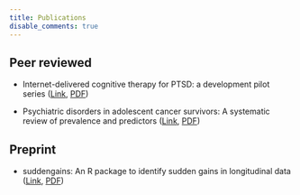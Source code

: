 ```yaml
---
title: Publications
disable_comments: true
---
```


## Peer reviewed

- Internet-delivered cognitive therapy for PTSD: a development pilot series ([Link](https://www.tandfonline.com/doi/full/10.3402/ejpt.v7.31019%40zept20.2016.7.issue-s2), [PDF](https://www.tandfonline.com/doi/abs/10.3402/ejpt.v7.31019%40zept20.2016.7.issue-s2?needAccess=true#aHR0cHM6Ly93d3cudGFuZGZvbmxpbmUuY29tL2RvaS9wZGYvMTAuMzQwMi9lanB0LnY3LjMxMDE5JTQwemVwdDIwLjIwMTYuNy5pc3N1ZS1zMj9uZWVkQWNjZXNzPXRydWVAQEAw))

- Psychiatric disorders in adolescent cancer survivors: A systematic review of prevalence and predictors ([Link](https://onlinelibrary.wiley.com/doi/full/10.1002/cnr2.1168), [PDF](https://onlinelibrary.wiley.com/doi/epdf/10.1002/cnr2.1168))

## Preprint

- suddengains: An R package to identify sudden gains in longitudinal data ([Link](https://psyarxiv.com/2wa84/), [PDF](https://psyarxiv.com/2wa84/download))